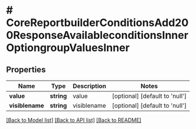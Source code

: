 # # CoreReportbuilderConditionsAdd200ResponseAvailableconditionsInnerOptiongroupValuesInner

## Properties

Name | Type | Description | Notes
------------ | ------------- | ------------- | -------------
**value** | **string** | value | [optional] [default to 'null']
**visiblename** | **string** | visiblename | [optional] [default to 'null']

[[Back to Model list]](../../README.md#models) [[Back to API list]](../../README.md#endpoints) [[Back to README]](../../README.md)
